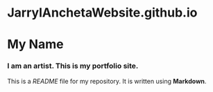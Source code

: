 # JarrylAnchetaWebsite.github.io
# My Name

### I am an artist. This is my portfolio site.

This is a *README* file for my repository. It is written using **Markdown**.
